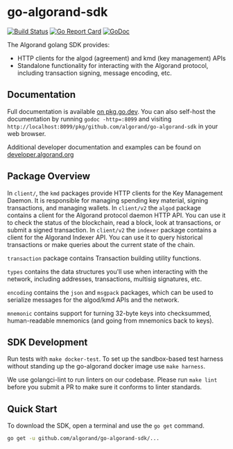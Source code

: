 # go-algorand-sdk

[![Build Status](https://travis-ci.com/algorand/go-algorand-sdk.svg?branch=master)](https://travis-ci.com/algorand/go-algorand-sdk)
[![Go Report Card](https://goreportcard.com/badge/github.com/algorand/go-algorand-sdk)](https://goreportcard.com/report/github.com/algorand/go-algorand-sdk)
[![GoDoc](https://godoc.org/github.com/algorand/go-algorand-sdk?status.svg)](https://godoc.org/github.com/algorand/go-algorand-sdk)

The Algorand golang SDK provides:

- HTTP clients for the algod (agreement) and kmd (key management) APIs
- Standalone functionality for interacting with the Algorand protocol, including transaction signing, message encoding, etc.

## Documentation

Full documentation is available [on pkg.go.dev](https://pkg.go.dev/github.com/algorand/go-algorand-sdk/v2). You can also self-host the documentation by running `godoc -http=:8099` and visiting `http://localhost:8099/pkg/github.com/algorand/go-algorand-sdk` in your web browser.

Additional developer documentation and examples can be found on [developer.algorand.org](https://developer.algorand.org/docs/sdks/go/)

## Package Overview

In `client/`, the `kmd` packages provide HTTP clients for the Key Management Daemon. It is responsible for managing spending key material, signing transactions, and managing wallets.
In `client/v2` the `algod` package contains a client for the Algorand protocol daemon HTTP API. You can use it to check the status of the blockchain, read a block, look at transactions, or submit a signed transaction.
In `client/v2` the `indexer` package contains a client for the Algorand Indexer API. You can use it to query historical transactions or make queries about the current state of the chain.

`transaction` package contains Transaction building utility functions.

`types` contains the data structures you'll use when interacting with the network, including addresses, transactions, multisig signatures, etc. 

`encoding` contains the `json` and `msgpack` packages, which can be used to serialize messages for the algod/kmd APIs and the network.

`mnemonic` contains support for turning 32-byte keys into checksummed, human-readable mnemonics (and going from mnemonics back to keys).

## SDK Development

Run tests with `make docker-test`. To set up the sandbox-based test harness without standing up the go-algorand docker image use `make harness`.

We use golangci-lint to run linters on our codebase. Please run `make lint` before you submit a PR to make sure it conforms to linter standards.

## Quick Start

To download the SDK, open a terminal and use the `go get` command.

```sh
go get -u github.com/algorand/go-algorand-sdk/...
```
